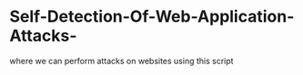 # Self-Detection-Of-Web-Application-Attacks-

where we can perform attacks on websites using this script 


